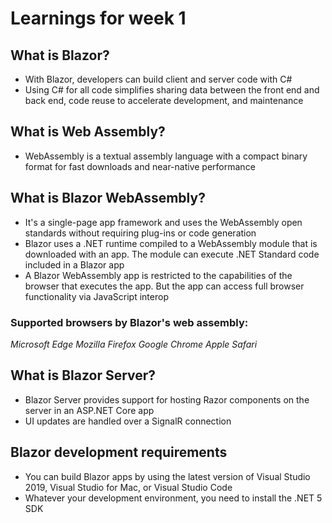 # Learnings for week 1

## What is Blazor?
- With Blazor, developers can build client and server code with C#
- Using C# for all code simplifies sharing data between the front end and back end, code reuse to accelerate development, and maintenance

## What is Web Assembly?
- WebAssembly is a textual assembly language with a compact binary format for fast downloads and near-native performance

## What is Blazor WebAssembly?
- It's a single-page app framework and uses the WebAssembly open standards without requiring plug-ins or code generation
- Blazor uses a .NET runtime compiled to a WebAssembly module that is downloaded with an app. The module can execute .NET Standard code included in a Blazor app
- A Blazor WebAssembly app is restricted to the capabilities of the browser that executes the app. But the app can access full browser functionality via JavaScript interop

### Supported browsers by Blazor's web assembly:
*Microsoft Edge
Mozilla Firefox
Google Chrome
Apple Safari*

## What is Blazor Server? ##
- Blazor Server provides support for hosting Razor components on the server in an ASP.NET Core app
- UI updates are handled over a SignalR connection

## Blazor development requirements
- You can build Blazor apps by using the latest version of Visual Studio 2019, Visual Studio for Mac, or Visual Studio Code
- Whatever your development environment, you need to install the .NET 5 SDK
